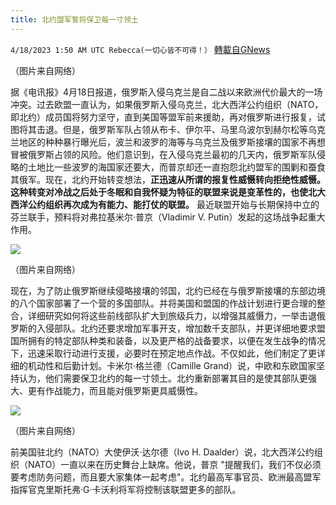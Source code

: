 ```yaml
---
title: 北约盟军誓将保卫每一寸领土
---
```

`4/18/2023 1:50 AM UTC Rebecca(一切心皆不可得！）` [轉載自GNews](https://gnews.org/articles/1226501)

        
（图片来自网络）

据《电讯报》4月18日报道，俄罗斯入侵乌克兰是自二战以来欧洲代价最大的一场冲突。过去欧盟一直认为，如果俄罗斯入侵乌克兰，北大西洋公约组织（NATO，即北约）成员国将努力坚守，直到美国等盟军前来援助，再对俄罗斯进行报复，试图将其击退。但是，俄罗斯军队占领从布卡、伊尔平、马里乌波尔到赫尔松等乌克兰地区的种种暴行曝光后，波兰和波罗的海等与乌克兰及俄罗斯接壤的国家不再想冒被俄罗斯占领的风险。他们意识到，在入侵乌克兰最初的几天内，俄罗斯军队侵略的土地比一些波罗的海国家还要大，而普京却还一直抱怨北约盟军的围剿和蚕食其俄军。现在，北约开始转变想法，**正迅速从所谓的报复性威慑转向拒绝性威慑。这种转变对冷战之后处于冬眠和自我怀疑为特征的联盟来说是变革性的，也使北大西洋公约组织再次成为有能力、能打仗的联盟。** 最近联盟开始与长期保持中立的芬兰联手，预料将对弗拉基米尔·普京（Vladimir V. Putin）发起的这场战争起重大作用。

   
![](https://i.imgur.com/KkmMEO1.jpg)
     

（图片来自网络）

现在，为了防止俄罗斯继续侵略接壤的邻国，北约已经在与俄罗斯接壤的东部边境的八个国家部署了一个营的多国部队。并将美国和盟国的作战计划进行更合理的整合，详细研究如何将这些前线部队扩大到旅级兵力，以增强其威慑力，一举击退俄罗斯的入侵部队。北约还要求增加军事开支，增加数千支部队，并更详细地要求盟国所拥有的特定部队种类和装备，以及更严格的战备要求，以便在发生战争的情况下，迅速采取行动进行支援，必要时在预定地点作战。不仅如此，他们制定了更详细的机动性和后勤计划。卡米尔·格兰德（Camille Grand）说，中欧和东欧国家坚持认为，他们需要保卫北约的每一寸领土。北约重新部署其目的是使其部队更强大、更有作战能力，而且能对俄罗斯更具威慑性。

  
![](https://i.imgur.com/EYXdV8q.jpg)
      

（图片来自网络）

前美国驻北约（NATO）大使伊沃·达尔德（Ivo H. Daalder）说，北大西洋公约组织（NATO）一直以来在历史舞台上缺席。他说，普京 "提醒我们，我们不仅必须要考虑防务问题，而且要大家集体一起考虑"。北约最高军事官员、欧洲最高盟军指挥官克里斯托弗·G·卡沃利将军将控制该联盟更多的部队。
